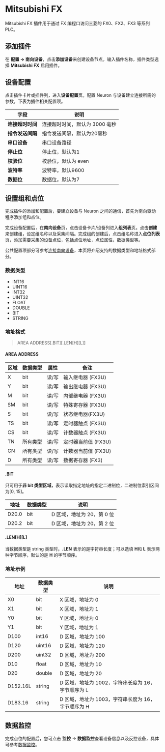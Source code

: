 # Mitsubishi FX

Mitsubishi FX 插件用于通过 FX 编程口访问三菱的 FX0、FX2、FX3 等系列 PLC。

## 添加插件

在 **配置 -> 南向设备**，点击**添加设备**来创建设备节点，输入插件名称，插件类型选择 **Mitsubishi FX** 启用插件。

## 设备配置

点击插件卡片或插件列，进入**设备配置**页。配置 Neuron 与设备建立连接所需的参数，下表为插件相关配置项。

| 字段     | 说明                           |
| -------- | ------------------------------ |
| **连接超时时间** | 连接超时时间，默认为 3000 毫秒 |
| **指令发送间隔** | 指令发送间隔，默认为20毫秒   |
| **串口设备**   | 串口设备路径                |
| **停止位**     | 停止位，默认为1             |
| **校验位**   | 校验位，默认为 even         |
| **波特率**     | 波特率，默认9600            |
| **数据位**     | 数据位，默认为7             |

## 设置组和点位

完成插件的添加和配置后，要建立设备与 Neuron 之间的通信，首先为南向驱动程序添加组和点位。

完成设备配置后，在**南向设备**页，点击设备卡片/设备列进入**组列表**页。点击**创建**来创建组，设定组名称以及采集间隔。完成组的创建后，点击组名称进入**点位列表**页，添加需要采集的设备点位，包括点位地址，点位属性，数据类型等。

公共配置项部分可参考[连接南向设备](../south-devices.md)，本页将介绍支持的数据类型和地址格式部分。

### 数据类型

* INT16
* UINT16
* INT32
* UINT32
* FLOAT
* DOUBLE
* BIT
* STRING

### 地址格式

> AREA ADDRESS\[.BIT]\[.LEN\[H]\[L]]</span>

#### AREA ADDRESS

| 区域 | 数据类型 | 属性  | 备注                                   |
| ---- | -------- | ----- | -------------------------------------- |
| X    | bit      | 读/写 | 输入继电器  (FX3U)                 |
| Y    | bit      | 读/写 | 输出继电器 (FX3U)                  |
| M    | bit      | 读/写 | 内部继电器 (FX3U)                  |
| SM   | bit      | 读/写 | 特殊寄存器 (FX3U)                  |
| S    | bit      | 读/写 | 状态继电器(FX3U)                   |
| TS   | bit      | 读/写 | 定时器触点 (FX3U)                  |
| CS   | bit      | 读/写 | 计数器触点 (FX3U)                  |
| TN   | 所有类型 | 读/写 | 定时器当前值 (FX3U)                 |
| CN   | 所有类型 | 读/写 | 计数器当前值 (FX3U)                 |
| D    | 所有类型 | 读/写 | 数据寄存器 (FX3)                   |

#### .BIT

只可用于**非 bit 类型区域**，表示读取指定地址的指定二进制位，二进制位索引区间为[0, 15]。

| 地址  | 数据类型 | 说明                       |
| ----- | -------- | -------------------------- |
| D20.0 | bit      | D 区域，地址为 20，第 0 位 |
| D20.2 | bit      | D 区域，地址为 20，第 2 位 |

#### .LEN\[H]\[L]

当数据类型是 string 类型时，**.LEN** 表示的是字符串长度；可以选填 **H**和 **L** 表示两种字节顺序，默认的是 **H** 的字节顺序。

### 地址示例

| 地址      | 数据类型 | 说明                                           |
| --------- | -------- | -------------------------------------------- |
| X0    | bit      | X 区域，地址为 0    |
| X1    | bit      | X 区域，地址为 1    |
| Y0    | bit      | Y 区域，地址为 0    |
| Y1    | bit      | Y 区域，地址为 1    |
| D100  | int16    | D 区域，地址为 100  |
| D120  | uint16   | D 区域，地址为 120  |
| D200  | uint32   | D 区域，地址为 200  |
| D10   | float    | D 区域，地址为 10   |
| D20   | double   | D 区域，地址为 20   |
| D152.16L | string   | D 区域，地址为 1002，字符串长度为 16，字节顺序为 L |
| D183.16  | string   | D 区域，地址为 1003，字符串长度为 16，字节顺序为 H |

## 数据监控

完成点位的配置后，您可点击 **监控** -> **数据监控**查看设备信息以及反控设备，具体可参考[数据监控](../../../usage/monitoring.md)。
